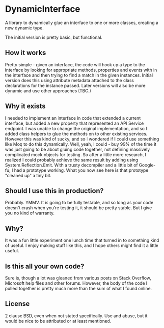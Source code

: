 # DynamicInterface
A library to dynamically glue an interface to one or more classes, creating a new dynamic type.

The initial version is pretty basic, but functional. 

## How it works
Pretty simple - given an interface, the code will hook up a type to the interface by looking for 
appropriate methods, properties and events with in the interface and then trying to find a match 
in the given instances. Initial version does this using attribute metadata attached to the class 
declarations for the instance passed. Later versions will also be more dynamic and use other
approaches (TBC.)

## Why it exists
I needed to implement an interface in code that extended a current interface, but added a new 
property that represented an API Service endpoint. I was unable to change the original 
implementation, and so I added class helpers to glue the methods on to other existing services.
However this was kind of sucky, and so I wondered if I could use something like Moq to do this 
dynamically. Well, yeah, I could - buy 99% of the time it was just going to be about gluing 
code together, not defining massively complicated mock objects for testing. So after a little 
more research, I realized I could probably achieve the same result by adding using 
System.Reflection.Emit. With a trusty decompiler and a little bit of Google-fu, I had a 
prototype working. What you now see here is that prototype "cleaned up" a tiny bit.

## Should I use this in production?
Probably. YMMV. It is going to be fully testable, and so long as your code doesn't crash when
you're testing it, it should be pretty stable. But I give you no kind of warranty. 

## Why?
It was a fun little experiment one lunch time that turned in to something kind of useful. I enjoy making
stuff like this, and I hope others might find it a little useful.

## Is this all your own code?
Sure is, though a lot was gleaned from various posts on Stack Overflow, Microsoft help files and 
other forums. However, the body of the code I pulled together is pretty much more than the sum of 
what I found online.

## License
2 clause BSD, even when not stated specifically. Use and abuse, but it would be nice to be attributed or 
at least mentioned. 

